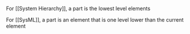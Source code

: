 For [[System Hierarchy]], a part is the lowest level elements

For [[SysML]], a part is an element that is one level lower than the current element